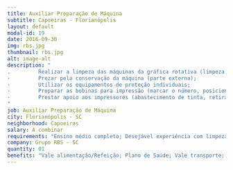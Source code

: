 ```yaml
---
title: Auxiliar Preparação de Máquina
subtitle: Capoeiras - Florianópolis
layout: default
modal-id: 19
date: 2016-09-30
img: rbs.jpg
thumbnail: rbs.jpg
alt: image-alt
description: "
.         Realizar a limpeza das máquinas da gráfica rotativa (limpeza de trancas, dobradeiras, etc.) com os produtos e equipamentos fornecidos pela empresa;
·         Prezar pela conservação da máquina (parte externa);
·         Utilizar os equipamentos de proteção individuais;
·         Preparar as bobinas para impressão (marcar o número, posicionar para preparo);
·         Prestar apoio aos impressores (abastecimento de tinta, retirada e colocação de chapas, etc.).
"
job: Auxiliar Preparação de Máquina
city: Florianópolis - SC
neighborhood: Capoeiras
salary: A combinar
requirements: "Ensino médio completo; Desejável experiência com limpeza industrial/equipamentos; Conhecimento de gráfica será um diferencial; Disponibilidade para trabalhar 6 dias na semana"
company: Grupo RBS - SC
quantity: 01
benefits: "Vale alimentação/Refeição; Plano de Saúde; Vale transporte; PPR/PL; Previdência; Privada	Seguro de Vida; Estacionamento no local	"
---
```

